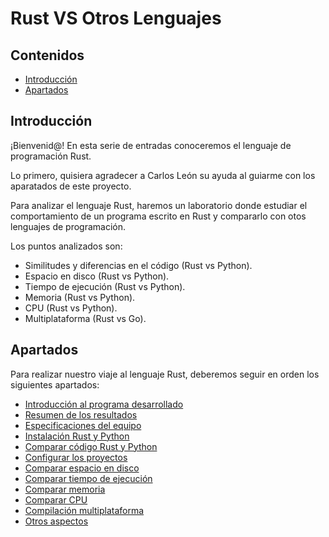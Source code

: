 # Rust VS Otros Lenguajes

## Contenidos

- [Introducción](#introducción)
- [Apartados](#apartados)

## Introducción

¡Bienvenid@! En esta serie de entradas conoceremos el lenguaje de programación Rust.

Lo primero, quisiera agradecer a Carlos León su ayuda al guiarme con los aparatados de este proyecto.

Para analizar el lenguaje Rust, haremos un laboratorio donde estudiar el comportamiento de un programa escrito en Rust y compararlo con otos lenguajes de programación.

Los puntos analizados son:

- Similitudes y diferencias en el código (Rust vs Python).
- Espacio en disco (Rust vs Python).
- Tiempo de ejecución (Rust vs Python).
- Memoria (Rust vs Python).
- CPU (Rust vs Python).
- Multiplataforma (Rust vs Go).

## Apartados

Para realizar nuestro viaje al lenguaje Rust, deberemos seguir en orden los siguientes apartados:

- [Introducción al programa desarrollado](01-developed-program.html)
- [Resumen de los resultados](02-results-summary.html)
- [Especificaciones del equipo](03-host-specifications.html)
- [Instalación Rust y Python](04-installation-rust-and-python.html)
- [Comparar código Rust y Python](05-compare-code.html)
- [Configurar los proyectos](06-setup-projects.html)
- [Comparar espacio en disco](07-compare-size.html)
- [Comparar tiempo de ejecución](08-compare-execution-time.html)
- [Comparar memoria](09-compare-memory.html)
- [Comparar CPU](10-compare-cpu.html)
- [Compilación multiplataforma](11-cross-compilation.html)
- [Otros aspectos](12-other-aspects.html)

